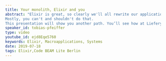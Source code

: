 ```yaml
---
title: Your monolith, Elixir and you
abstract: "Elixir is great, so clearly we'll all rewrite our applications in Elixir.
Mostly, you can't and shouldn't do that.
This presentation will show you another path. You’ll see how at Liefery, Tobias and his team have started with small steps instead of rewriting everything. This allowed them to reap the benefits earlier and get comfortable before getting deeper into it."
speaker_id: tobias-pfeiffer
type: video
youtube_id: ejd8Eqe5760
keywords: Elixir, Macroapplications, Systems
date: 2019-07-18
tags: Elixir,Code BEAM Lite Berlin
---
```


